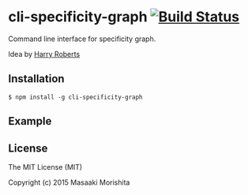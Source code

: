 # cli-specificity-graph [![Build Status](https://travis-ci.org/morishitter/cli-specificity-graph.svg)](https://travis-ci.org/morishitter/cli-specificity-graph)

Command line interface for specificity graph.

Idea by [Harry Roberts](http://csswizardry.com/2014/10/the-specificity-graph/)

## Installation

```shell
$ npm install -g cli-specificity-graph
```

## Example

## License

The MIT License (MIT)

Copyright (c) 2015 Masaaki Morishita
